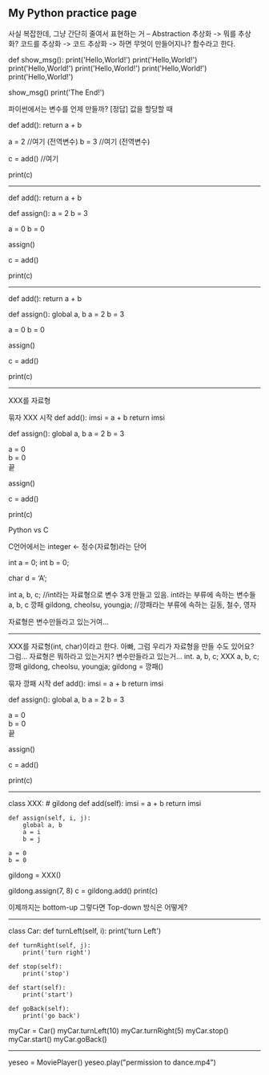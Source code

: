 ## My Python practice page

사실 복잡한데, 그냥 간단히 줄여서 표현하는 거 – Abstraction 추상화 -> 뭐를 추상화? 코드를 추상화 -> 코드 추상화 -> 하면 무엇이 만들어지나? 함수라고 한다.


def show_msg():
    print('Hello,World!')
    print('Hello,World!')
    print('Hello,World!')
    print('Hello,World!')
    print('Hello,World!')
    print('Hello,World!')

show_msg()
print('The End!')


파이썬에서는 변수를 언제 만들까? [정답] 값을 할당할 때

def add():
    return a + b
    
a = 2 //여기 (전역변수)
b = 3 //여기 (전역변수)

c = add() //여기

print(c)


-----

def add():
    return a + b

def assign():
    a = 2
    b = 3

a = 0
b = 0

assign()

c = add()

print(c)


-----

def add():
    return a + b


def assign():
    global a, b
    a = 2
    b = 3


a = 0
b = 0

assign()

c = add()

print(c)

----
XXX를 자료형

묶자 XXX 시작
def add(): 
    imsi = a + b
    return imsi

def assign():
    global a, b
    a = 2
    b = 3

a = 0  
b = 0  
끝

assign()

c = add()

print(c)


Python vs C 

C언어에서는 
integer <- 정수(자료형)라는 단어

int a = 0;
int b = 0;

char d = ‘A’;

int a, b, c; //int라는 자료형으로 변수 3개 만들고 있음. int라는 부류에 속하는 변수들 a, b, c
깡패 gildong, cheolsu, youngja; //깡패라는 부류에 속하는 길동, 철수, 영자

자료형은 변수만들라고 있는거여...


-----
XXX를 자료형(int, char)이라고 한다.
아빠, 그럼 우리가 자료형을 만들 수도 있어요?
그럼...
자료형은 뭐하라고 있는거지? 변수만들라고 있는거...
int. a, b, c;
XXX a, b, c;
깡패 gildong, cheolsu, youngja;
gildong = 깡패()

묶자 깡패 시작
def add(): 
    imsi = a + b
    return imsi

def assign():
    global a, b
    a = 2
    b = 3

a = 0  
b = 0  
끝

assign()

c = add()

print(c)



----

class XXX:  # gildong
    def add(self):
        imsi = a + b
        return imsi

    def assign(self, i, j):
        global a, b
        a = i
        b = j

    a = 0
    b = 0


gildong = XXX()

gildong.assign(7, 8)
c = gildong.add()
print(c)

이제까지는 bottom-up
그렇다면 Top-down 방식은 어떻게?

----

class Car:
    def turnLeft(self, i):
        print('turn Left')

    def turnRight(self, j):
        print('turn right')

    def stop(self):
        print('stop')

    def start(self):
        print('start')

    def goBack(self):
        print('go back')


myCar = Car()
myCar.turnLeft(10)
myCar.turnRight(5)
myCar.stop()
myCar.start()
myCar.goBack()


-----

yeseo = MoviePlayer()
yeseo.play("permission to dance.mp4")
